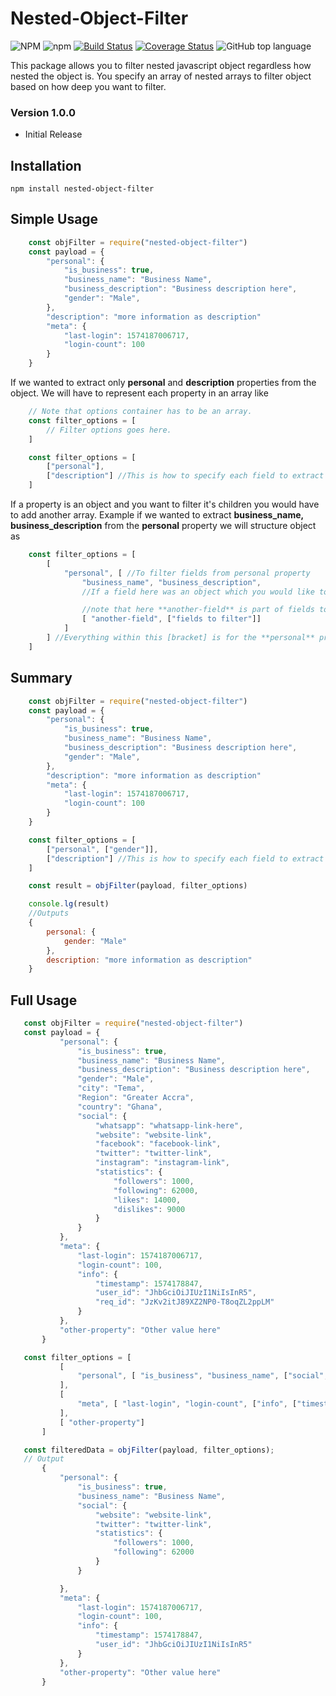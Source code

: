 # Nested-Object-Filter
![NPM](https://img.shields.io/npm/l/nested-object-filter) ![npm](https://img.shields.io/npm/v/nested-object-filter?label=version) [![Build Status](https://travis-ci.org/MohammedBashiru/nested-object-filter.svg?branch=master)](https://travis-ci.org/MohammedBashiru/nested-object-filter) [![Coverage Status](https://coveralls.io/repos/github/MohammedBashiru/nested-object-filter/badge.svg?branch=master)](https://coveralls.io/github/MohammedBashiru/nested-object-filter?branch=master) ![GitHub top language](https://img.shields.io/github/languages/top/MohammedBashiru/nested-object-filter)

This package allows you to filter nested javascript object regardless how nested the object is.
You specify an array of nested arrays to filter object based on how deep you want to filter.

### Version 1.0.0
- Initial Release

## Installation
```npm install nested-object-filter```

## Simple Usage
```javascript
    const objFilter = require("nested-object-filter")
    const payload = {
        "personal": {
            "is_business": true,
            "business_name": "Business Name",
            "business_description": "Business description here",
            "gender": "Male",
        },
        "description": "more information as description"
        "meta": {
            "last-login": 1574187006717,
            "login-count": 100
        }
    }
```
If we wanted to extract only **personal** and **description** properties from the object. We will have to represent each property in an array like

```javascript
    // Note that options container has to be an array.
    const filter_options = [
        // Filter options goes here.
    ]

    const filter_options = [
        ["personal"],
        ["description"] //This is how to specify each field to extract from object.
    ]
```

If a property is an object and you want to filter it's children you would have to add another array. Example
if we wanted to extract **business_name, business_description** from the **personal** property we will structure object as
```javascript
    const filter_options = [
        [
            "personal", [ //To filter fields from personal property
                "business_name", "business_description",
                //If a field here was an object which you would like to filter its properties, You will have to open another [bracket] like

                //note that here **another-field** is part of fields to filter for **personal** 
                [ "another-field", ["fields to filter"]]
            ]
        ] //Everything within this [bracket] is for the **personal** property
    ]

```

## Summary

```javascript
    const objFilter = require("nested-object-filter")
    const payload = {
        "personal": {
            "is_business": true,
            "business_name": "Business Name",
            "business_description": "Business description here",
            "gender": "Male",
        },
        "description": "more information as description"
        "meta": {
            "last-login": 1574187006717,
            "login-count": 100
        }
    }

    const filter_options = [
        ["personal", ["gender"]],
        ["description"] //This is how to specify each field to extract from object.
    ]

    const result = objFilter(payload, filter_options)

    console.lg(result)
    //Outputs
    {
        personal: {
            gender: "Male"
        },
        description: "more information as description"
    }


```

## Full Usage

 ```javascript
    const objFilter = require("nested-object-filter")
    const payload = {
            "personal": {
                "is_business": true,
                "business_name": "Business Name",
                "business_description": "Business description here",
                "gender": "Male",
                "city": "Tema",
                "Region": "Greater Accra",
                "country": "Ghana",
                "social": {
                    "whatsapp": "whatsapp-link-here",
                    "website": "website-link",
                    "facebook": "facebook-link",
                    "twitter": "twitter-link",
                    "instagram": "instagram-link",
                    "statistics": {
                        "followers": 1000,
                        "following": 62000,
                        "likes": 14000,
                        "dislikes": 9000
                    }
                }
            },
            "meta": {
                "last-login": 1574187006717,
                "login-count": 100,
                "info": {
                    "timestamp": 1574178847,
                    "user_id": "JhbGciOiJIUzI1NiIsInR5",
                    "req_id": "JzKv2itJ89XZ2NP0-T8oqZL2ppLM"
                }
            },
            "other-property": "Other value here"
        }

    const filter_options = [
            [
                "personal", [ "is_business", "business_name", ["social", ["website", "twitter", ["statistics", ["followers", "following"]] ]] ]
            ],
            [
                "meta", [ "last-login", "login-count", ["info", ["timestamp", "user_id"]] ]
            ],
            [ "other-property"]
        ]

    const filteredData = objFilter(payload, filter_options);
    // Output
        {
            "personal": {
                "is_business": true,
                "business_name": "Business Name",
                "social": {
                    "website": "website-link",
                    "twitter": "twitter-link",
                    "statistics": {
                        "followers": 1000,
                        "following": 62000
                    }
                }

            },
            "meta": {
                "last-login": 1574187006717,
                "login-count": 100,
                "info": {
                    "timestamp": 1574178847,
                    "user_id": "JhbGciOiJIUzI1NiIsInR5"
                }
            },
            "other-property": "Other value here"
        }
```